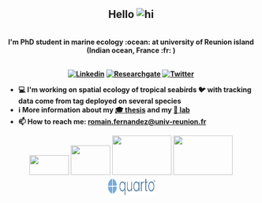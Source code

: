 
<div align="center">

<h2> Hello <img src="https://user-images.githubusercontent.com/1303154/88677602-1635ba80-d120-11ea-84d8-d263ba5fc3c0.gif" width="28px" height="28px" alt="hi"> </h2>
<br/> <b class="term" > I'm PhD student in marine ecology :ocean: at university of Reunion island (Indian ocean, France :fr: ) 

 <div align="center">
  
<br/> [![Linkedin](https://img.shields.io/badge/LinkedIn-0077B5?style=for-the-badge&logo=linkedin&logoColor=white)](https://www.linkedin.com/in/romain-fernandez-59262517a/)
[![Researchgate](https://img.shields.io/badge/Research_Gate-00CCBB.svg?&style=for-the-badge&logo=ResearchGate&logoColor=white)](https://www.researchgate.net/profile/Romain-Fernandez-3)
[![Twitter](https://img.shields.io/badge/Twitter-1DA1F2?style=for-the-badge&logo=twitter&logoColor=white)](https://twitter.com/umrentropie)

 <div align="left">

- :computer: I'm working on spatial ecology of tropical seabirds :bird: with tracking data come from tag deployed on several species 
- :information_source: More information about my [:mortar_board: thesis](https://www.theses.fr/s321772) and my [:pushpin: lab](https://umr-entropie.ird.nc/index.php/team/fernandez-romain)
- :mailbox: How to reach me: romain.fernandez@univ-reunion.fr </b>

 <div align="center">

<img src="https://img.shields.io/badge/Linux-FCC624?style=for-the-badge&logo=linux&logoColor=black" width="80px" height="40px"/>
<img src="https://img.shields.io/badge/Visual_Studio-5C2D91?style=for-the-badge&logo=visual%20studio&logoColor=white" width="80px" height="60px"/>
<img src="https://raw.githubusercontent.com/ropensci/targets/c2355724a6a22e959bc95185f8f6711d9f9b6ab8/man/figures/logo.svg" width="120px" height="80px"/>
<img src="https://raw.githubusercontent.com/rstudio/renv/9a68bb75702be4cc8436921c5eea761d7599290a/man/figures/logo.svg" width="120px" height="80px"/>
<img src="https://raw.githubusercontent.com/quarto-dev/quarto-r/main/man/figures/quarto.png" width="100px" height="40px"/>
